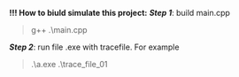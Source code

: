 **!!! How to biuld simulate this project:**
***Step 1***: build main.cpp 
> g++ .\main.cpp

***Step 2***: run file .exe with tracefile. For example
> .\a.exe .\trace_file_01  
